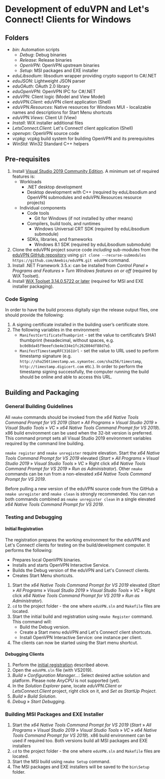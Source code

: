 # Development of eduVPN and Let's Connect! Clients for Windows


## Folders

- _bin_: Automation scripts
   - _Debug_: Debug binaries
   - _Release_: Release binaries
   - _OpenVPN_: OpenVPN upstream binaries
   - _Setup_: MSI packages and EXE installer
- _eduLibsodium_: libsodium wrapper providing crypto support to C#/.NET
- _eduJSON_: Lightweight JSON parser
- _eduOAuth_: OAuth 2.0 library
- _eduOpenVPN_: OpenVPN IPC for C#/.NET
- _eduVPN_: Client logic (Model and View Model)
- _eduVPN.Client_: eduVPN client application (Shell)
- _eduVPN.Resources_: Native resources for Windows MUI - localizable names and descriptions for Start Menu shortcuts
- _eduVPN.Views_: Client UI (View)
- _Install_: WiX installer additional files
- _LetsConnect.Client_: Let's Connect! client application (Shell)
- _openvpn_: OpenVPN source code
- _vcpkg_: vcpkg build system for building OpenVPN and its prerequisites
- _WinStd_: Win32 Standard C++ helpers


## Pre-requisites

1. Install [Visual Studio 2019 Community Edition](https://www.visualstudio.com/vs/community/). A minimum set of required features is:
   - Workloads
      - .NET desktop development
      - Desktop development with C++ (required by eduLibsodium and OpenVPN submodules and eduVPN.Resources resource projects)
   - Individual components
      - Code tools
         - Git for Windows (if not installed by other means)
      - Compilers, build tools, and runtimes
         - Windows Universal CRT SDK (required by eduLibsodium submodule)
      - SDKs, libraries, and frameworks
         - Windows 8.1 SDK (required by eduLibsodium submodule)
2. Clone the eduVPN project source code _including_ sub-modules from the [eduVPN GitHub repository](https://github.com/Amebis/eduVPN) using `git clone --recurse-submodules https://github.com/Amebis/eduVPN.git eduVPN` command.
3. Install .NET Framework 3.5.x: can be installed from _Control Panel_ » _Programs and Features_ » _Turn Windows features on or off_ (required by WiX Toolset).
4. Install [WiX Toolset 3.14.0.5722 or later](https://wixtoolset.org/releases/v3-14-0-5722/) (required for MSI and EXE installer packaging).


### Code Signing

In order to have the build process digitally sign the release output files, one should provide the following:

1. A signing certificate installed in the building user’s certificate store.
2. The following variables in the environment:
   - `ManifestCertificateThumbprint` - set the value to certificate’s SHA1 thumbprint (hexadecimal, without spaces, e.g. `bc0d8da45f9eeefcbe4e334e1fc262804df88d7e`).
   - `ManifestTimestampRFC3161Url` - set the value to URL used to perform timestamp signature (e.g. `http://sha256timestamp.ws.symantec.com/sha256/timestamp`, `http://timestamp.digicert.com` etc.). In order to perform the timestamp signing successfully, the computer running the build should be online and able to access this URL.


## Building and Packaging


### General Building Guidelines

All `nmake` commands should be invoked from the _x64 Native Tools Command Prompt for VS 2019_ (_Start_ » _All Programs_ » _Visual Studio 2019_ » _Visual Studio Tools_ » _VC_ » _x64 Native Tools Command Prompt for VS 2019_). x86 build environment can be used when the 32-bit version is preferred.
This command prompt sets all Visual Studio 2019 environment variables required by the command line building.

`nmake register` and `nmake unregister` require elevation. Start the _x64 Native Tools Command Prompt for VS 2019_ elevated (_Start_ » _All Programs_ » _Visual Studio 2019_ » _Visual Studio Tools_ » _VC_ » Right click _x64 Native Tools Command Prompt for VS 2019_ » _Run as Administrator_). Other `nmake` commands can be run from a non-elevated _x64 Native Tools Command Prompt for VS 2019_.

Before pulling a new version of the eduVPN source code from the GitHub a `nmake unregister` and `nmake clean` is strongly recommended. You can run both commands combined as `nmake unregister clean` in a single elevated _x64 Native Tools Command Prompt for VS 2019_.


### Testing and Debugging

#### Initial Registration

The registration prepares the working environment for the eduVPN and Let's Connect! clients for testing on the build/development computer. It performs the following:
- Prepares local OpenVPN binaries.
- Installs and starts OpenVPN Interactive Service.
- Builds the Debug version of the eduVPN and Let's Connect! clients.
- Creates Start Menu shortcuts.

1. Start the _x64 Native Tools Command Prompt for VS 2019_ elevated (_Start_ » _All Programs_ » _Visual Studio 2019_ » _Visual Studio Tools_ » _VC_ » Right click _x64 Native Tools Command Prompt for VS 2019_ » _Run as Administrator_).
2. `cd` to the project folder - the one where `eduVPN.sln` and `Makefile` files are located.
3. Start the initial build and registration using `nmake Register` command. This command will:
   - Build the Debug version.
   - Create a Start menu eduVPN and Let's Connect! client shortcuts.
   - Install OpenVPN Interactive Service: one instance per client.
4. The clients can now be started using the Start menu shortcut.


#### Debugging Clients

1. Perform the [initial registration](#initial-registration) described above.
2. Open the `eduVPN.sln` file (with VS2019).
3. _Build_ » _Configuration Manager..._: Select desired active solution and platform. Please note _AnyCPU_ is not supported (yet).
4. In the _Solution Explorer_ pane, locate _eduVPN.Client_ or _LetsConnect.Client_ project, right click on it, and _Set as StartUp Project_.
5. _Build_ » _Build Solution_.
6. _Debug_ » _Start Debugging_.


### Building MSI Packages and EXE Installer

1. Start the _x64 Native Tools Command Prompt for VS 2019_ (_Start_ » _All Programs_ » _Visual Studio 2019_ » _Visual Studio Tools_ » _VC_ » _x64 Native Tools Command Prompt for VS 2019_). x86 build environment can be used if required too. Both versions build all MSI packages and EXE installers
2. `cd` to the project folder - the one where `eduVPN.sln` and `Makefile` files are located.
3. Start the MSI build using `nmake Setup` command.
4. The MSI packages and EXE installers will be saved to the `bin\Setup` folder.

